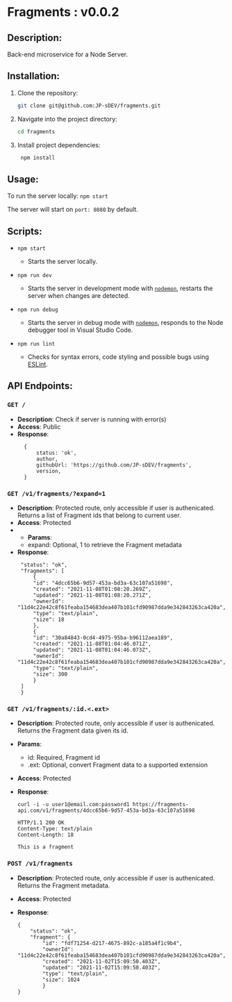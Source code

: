 # Fragments : v0.0.2

## Description:

Back-end microservice for a Node Server.

## Installation:

1. Clone the repository:

    ```bash
    git clone git@github.com:JP-sDEV/fragments.git
    ```

2. Navigate into the project directory:

    ```bash
    cd fragments
    ```

3. Install project dependencies:
    ```bash
     npm install
    ```

## Usage:

To run the server locally: `npm start`

The server will start on `port: 8080` by default.

## Scripts:

-   `npm start`
    -   Starts the server locally.
-   `npm run dev`
    -   Starts the server in development mode with [`nodemon`](https://github.com/remy/nodemon), restarts the server when changes are detected.
-   `npm run debug`

    -   Starts the server in debug mode with [`nodemon`](https://github.com/remy/nodemon), responds to the Node debugger tool in Visual Studio Code.

-   `npm run lint`
    -   Checks for syntax errors, code styling and possible bugs using [ESLint](https://eslint.org/).

## API Endpoints:

### `GET /`

-   **Description**: Check if server is running with error(s)
-   **Access**: Public
-   **Response**:
    ```
      {
          status: 'ok',
          author,
          githubUrl: 'https://github.com/JP-sDEV/fragments',
          version,
      }
    ```

### `GET /v1/fragments/?expand=1`

-   **Description**: Protected route, only accessible if user is authenicated. Returns a list of Fragment ids that belong to current user.
-   **Access**: Protected
-   -   **Params**:
    -   expand: Optional, 1 to retrieve the Fragment metadata
-   **Response**:
    ```{
     "status": "ok",
     "fragments": [
         {
         "id": "4dcc65b6-9d57-453a-bd3a-63c107a51698",
         "created": "2021-11-08T01:08:20.269Z",
         "updated": "2021-11-08T01:08:20.271Z",
         "ownerId": "11d4c22e42c8f61feaba154683dea407b101cfd90987dda9e342843263ca420a",
         "type": "text/plain",
         "size": 18
         },
         {
         "id": "30a84843-0cd4-4975-95ba-b96112aea189",
         "created": "2021-11-08T01:04:46.071Z",
         "updated": "2021-11-08T01:04:46.073Z",
         "ownerId": "11d4c22e42c8f61feaba154683dea407b101cfd90987dda9e342843263ca420a",
         "type": "text/plain",
         "size": 300
         }
     ]
     }
    ```

### `GET /v1/fragments/:id.<.ext>`

-   **Description**: Protected route, only accessible if user is authenicated. Returns the Fragment data given its id.
-   **Params**:
    -   id: Required, Fragment id
    -   .ext: Optional, convert Fragment data to a supported extension
-   **Access**: Protected
-   **Response**:

    ```
    curl -i -u user1@email.com:password1 https://fragments-api.com/v1/fragments/4dcc65b6-9d57-453a-bd3a-63c107a51698

    HTTP/1.1 200 OK
    Content-Type: text/plain
    Content-Length: 18

    This is a fragment
    ```

### `POST /v1/fragments`

-   **Description**: Protected route, only accessible if user is authenicated. Returns the Fragment metadata.
-   **Access**: Protected
-   **Response**:

    ```
    {
        "status": "ok",
        "fragment": {
            "id": "fdf71254-d217-4675-892c-a185a4f1c9b4",
            "ownerId": "11d4c22e42c8f61feaba154683dea407b101cfd90987dda9e342843263ca420a",
            "created": "2021-11-02T15:09:50.403Z",
            "updated": "2021-11-02T15:09:50.403Z",
            "type": "text/plain",
            "size": 1024
            }
    }
    ```
